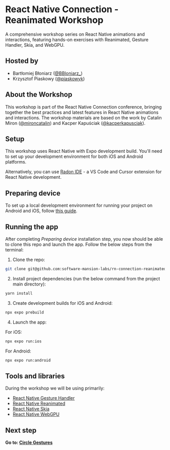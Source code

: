 # React Native Connection - Reanimated Workshop

A comprehensive workshop series on React Native animations and interactions, featuring hands-on exercises with Reanimated, Gesture Handler, Skia, and WebGPU.

## Hosted by

- Bartłomiej Błoniarz ([@BBloniarz\_](https://x.com/BBloniarz_))
- Krzysztof Piaskowy ([@piaskowyk](https://x.com/piaskowyk))

## About the Workshop

This workshop is part of the React Native Connection conference, bringing together the best practices and latest features in React Native animations and interactions. The workshop materials are based on the work by Catalin Miron ([@mironcatalin](https://x.com/mironcatalin)) and Kacper Kapuściak ([@kacperkapusciak](https://x.com/kacperkapusciak)).

## Setup

This workshop uses React Native with Expo development build. You'll need to set up your development environment for both iOS and Android platforms.

Alternatively, you can use [Radon IDE](https://ide.swmansion.com/) - a VS Code and Cursor extension for React Native development.

## Preparing device

To set up a local development environment for running your project on Android and iOS, follow [this guide](https://docs.expo.dev/get-started/set-up-your-environment/).

## Running the app

After completing _Preparing device_ installation step, you now should be able to clone this repo and launch the app.
Follow the below steps from the terminal:

1. Clone the repo:

```bash
git clone git@github.com:software-mansion-labs/rn-connection-reanimated.git && cd rn-connection-reanimated
```

2. Install project dependencies (run the below command from the project main directory):

```bash
yarn install
```

3. Create development builds for iOS and Android:

```bash
npx expo prebuild
```

4. Launch the app:

For iOS:

```bash
npx expo run:ios
```

For Android:

```bash
npx expo run:android
```

## Tools and libraries

During the workshop we will be using primarily:

- [React Native Gesture Handler](https://docs.swmansion.com/react-native-gesture-handler/docs/)
- [React Native Reanimated](https://docs.swmansion.com/react-native-reanimated/)
- [React Native Skia](https://shopify.github.io/react-native-skia/)
- [React Native WebGPU](https://github.com/wcandillon/react-native-webgpu)

## Next step

**Go to: [Circle Gestures](./src/lessons/1_CircleGestures/)**
